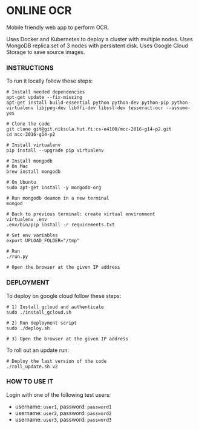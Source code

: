 # ONLINE OCR

Mobile friendly web app to perform OCR.

Uses Docker and Kubernetes to deploy a cluster with multiple nodes.
Uses MongoDB replica set of 3 nodes with persistent disk.
Uses Google Cloud Storage to save source images.


### INSTRUCTIONS
To run it locally follow these steps:
 
    # Install needed dependencies
    apt-get update --fix-missing
    apt-get install build-essential python python-dev python-pip python-virtualenv libjpeg-dev libffi-dev libssl-dev tesseract-ocr --assume-yes
    
    # Clone the code
    git clone git@git.niksula.hut.fi:cs-e4100/mcc-2016-g14-p2.git
    cd mcc-2016-g14-p2
    
    # Install virtualenv
    pip install --upgrade pip virtualenv
    
    # Install mongodb
    # On Mac
    brew install mongodb
    
    # On Ubuntu
    sudo apt-get install -y mongodb-org
    
    # Run mongodb deamon in a new terminal
    mongod
    
    # Back to previous terminal: create virtual environment
    virtualenv .env
    .env/bin/pip install -r requirements.txt
    
    # Set env variables
    export UPLOAD_FOLDER="/tmp"

    # Run
    ./run.py
    
    # Open the browser at the given IP address


### DEPLOYMENT
To deploy on google cloud follow these steps:

    # 1) Install gcloud and authenticate
    sudo ./install_gcloud.sh
    
    # 2) Run deployment script
    sudo ./deploy.sh
    
    # 3) Open the browser at the given IP address


To roll out an update run:

    # Deploy the last version of the code
    ./roll_update.sh v2


### HOW TO USE IT
Login with one of the following test users:


- username: `user1`, password: `password1`
- username: `user2`, password: `password2`
- username: `user3`, password: `password3`


